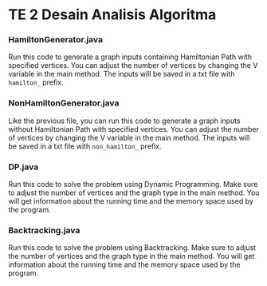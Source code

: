 # TE 2 Desain Analisis Algoritma

### HamiltonGenerator.java
Run this code to generate a graph inputs containing Hamiltonian Path with specified vertices. You can adjust the number of vertices by changing the V variable in the main method. The inputs will be saved in a txt file with `hamilton_` prefix.

### NonHamiltonGenerator.java
Like the previous file, you can run this code to generate a graph inputs without Hamiltonian Path with specified vertices. You can adjust the number of vertices by changing the V variable in the main method. The inputs will be saved in a txt file with `non_hamilton_` prefix.

### DP.java
Run this code to solve the problem using Dynamic Programming. Make sure to adjust the number of vertices and the graph type in the main method. You will get information about the running time and the memory space used by the program.

### Backtracking.java
Run this code to solve the problem using Backtracking. Make sure to adjust the number of vertices and the graph type in the main method. You will get information about the running time and the memory space used by the program.
